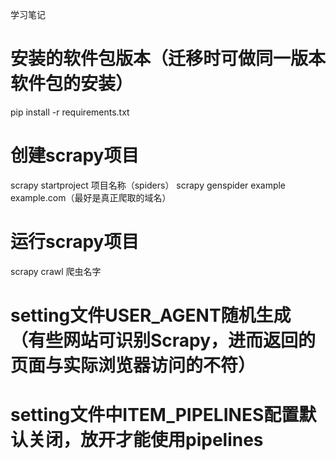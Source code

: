 学习笔记

# 安装的软件包版本（迁移时可做同一版本软件包的安装）
pip install -r requirements.txt

# 创建scrapy项目
scrapy startproject 项目名称（spiders）
scrapy genspider example example.com（最好是真正爬取的域名）

# 运行scrapy项目
scrapy crawl 爬虫名字

# setting文件USER_AGENT随机生成（有些网站可识别Scrapy，进而返回的页面与实际浏览器访问的不符）

# setting文件中ITEM_PIPELINES配置默认关闭，放开才能使用pipelines
